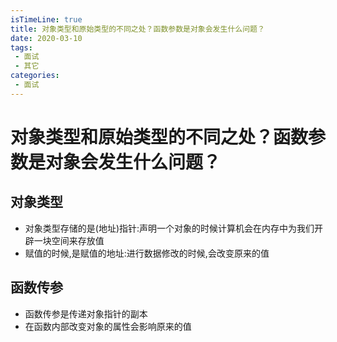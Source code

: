```yaml
---
isTimeLine: true
title: 对象类型和原始类型的不同之处？函数参数是对象会发生什么问题？
date: 2020-03-10
tags:
 - 面试
 - 其它
categories:
 - 面试
---
```

# 对象类型和原始类型的不同之处？函数参数是对象会发生什么问题？
## 对象类型
* 对象类型存储的是(地址)指针:声明一个对象的时候计算机会在内存中为我们开辟一块空间来存放值
* 赋值的时候,是赋值的地址:进行数据修改的时候,会改变原来的值

## 函数传参
* 函数传参是传递对象指针的副本
* 在函数内部改变对象的属性会影响原来的值

<comment/>
<tongji/>
